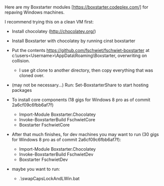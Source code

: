 
Here are my Boxstarter modules [https://boxstarter.codeplex.com/] for repaving Windows machines.

I recommend trying this on a clean VM first:

* Install chocolatey (http://chocolatey.org/)
* Install Boxstarter with chocolatey by running cinst boxstarter
* Put the contents https://github.com/fschwiet/fschwiet-boxstarter at c:\users\<Username>\AppData\Roaming\Boxstarter, overwriting on collision.
    * I use git clone to another directory, then copy everything that was cloned over.
* (may not be necessary...) Run: Set-BoxstarterShare to start hosting packages

* To install core components (18 gigs for Windows 8 pro as of commit 2a6cf09c6fbb6af7f)
    * Import-Module Boxstarter.Chocolatey
    * Invoke-BoxstarterBuild FschwietCore
    * Boxstarter FschwietCore

* After that much finishes, for dev machines you may want to run (30 gigs for Windows 8 pro as of commit 2a6cf09c6fbb6af7f):
    * Import-Module Boxstarter.Chocolatey
    * Invoke-BoxstarterBuild FschwietDev
    * Boxstarter FschwietDev
    
* maybe you want to run:
    * .\swapCapsLockAndLWin.bat


